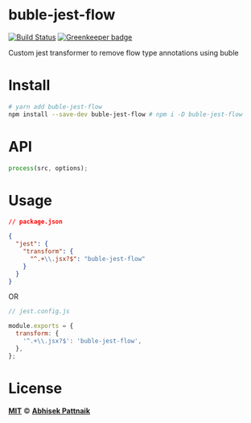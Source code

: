 # buble-jest-flow

[![Build Status](https://travis-ci.org/abhisekp/buble-jest-flow.svg?branch=master)](https://travis-ci.org/abhisekp/buble-jest-flow) [![Greenkeeper badge](https://badges.greenkeeper.io/abhisekp/buble-jest-flow.svg)](https://greenkeeper.io/)

Custom jest transformer to remove flow type annotations using buble

# Install

```sh
# yarn add buble-jest-flow
npm install --save-dev buble-jest-flow # npm i -D buble-jest-flow
```

# API

```js
process(src, options);
```

# Usage

```json
// package.json

{
  "jest": {
    "transform": {
      "^.+\\.jsx?$": "buble-jest-flow"
    }
  }
}
```

OR

```js
// jest.config.js

module.exports = {
  transform: {
    '^.+\\.jsx?$': 'buble-jest-flow',
  },
};
```

# License

[**MIT**](https://abhisekp.mit-license.org/) © [**Abhisek Pattnaik**](https://github.com/abhisekp)
